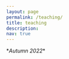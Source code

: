 ```yaml
---
layout: page
permalink: /teaching/
title: teaching
description:
nav: true
---
```


\**Autumn 2022**
